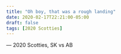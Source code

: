 ```yaml
---
title: "Oh boy, that was a rough landing"
date: 2020-02-17T22:21:00-05:00
draft: false
tags: [2020 Scotties]
---
```

— 2020 Scotties, SK vs AB
<!--more--> 

